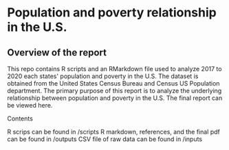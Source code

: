 # Population and poverty relationship in the U.S.
## Overview of the report
This repo contains R scripts and an RMarkdown file used to analyze 2017 to 2020 each states' population and poverty in the U.S. The dataset is obtained from the United States Census Bureau and Census US Population department. The primary purpose of this report is to analyze the underlying relationship between population and poverty in the U.S. The final report can be viewed here.

Contents

R scrips can be found in /scripts
R markdown, references, and the final pdf can be found in /outputs
CSV file of raw data can be found in /inputs
